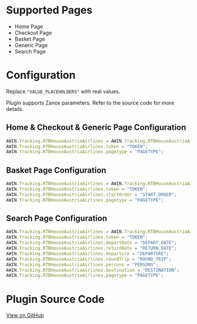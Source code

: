 
# Supported Pages

- Home Page
- Checkout Page
- Basket Page
- Generic Page
- Search Page

# Configuration

Replace `"VALUE_PLACEHOLDERS"` with real values.

Plugin supports Zanox parameters. Refer to the source code for more
details.

## Home & Checkout & Generic Page Configuration

``` javascript
AWIN.Tracking.RTBHouseAustriaAirlines = AWIN.Tracking.RTBHouseAustriaAirlines || {};
AWIN.Tracking.RTBHouseAustriaAirlines.token = "TOKEN";
AWIN.Tracking.RTBHouseAustriaAirlines.pagetype = "PAGETYPE";
```



## Basket Page Configuration

``` javascript
AWIN.Tracking.RTBHouseAustriaAirlines = AWIN.Tracking.RTBHouseAustriaAirlines || {};
AWIN.Tracking.RTBHouseAustriaAirlines.token = "TOKEN";
AWIN.Tracking.RTBHouseAustriaAirlines.startOrder = "START_ORDER";
AWIN.Tracking.RTBHouseAustriaAirlines.pagetype = "PAGETYPE";
```



## Search Page Configuration

``` javascript
AWIN.Tracking.RTBHouseAustriaAirlines = AWIN.Tracking.RTBHouseAustriaAirlines || {};
AWIN.Tracking.RTBHouseAustriaAirlines.token = "TOKEN";
AWIN.Tracking.RTBHouseAustriaAirlines.departDate = "DEPART_DATE";
AWIN.Tracking.RTBHouseAustriaAirlines.returnDate = "RETURN_DATE";
AWIN.Tracking.RTBHouseAustriaAirlines.departure = "DEPARTURE";
AWIN.Tracking.RTBHouseAustriaAirlines.roundTrip = "ROUND_TRIP";
AWIN.Tracking.RTBHouseAustriaAirlines.persons = "PERSONS";
AWIN.Tracking.RTBHouseAustriaAirlines.destination = "DESTINATION";
AWIN.Tracking.RTBHouseAustriaAirlines.pagetype = "PAGETYPE";
```



# Plugin Source Code

[View on
GitHub](https://github.com/awin/awin-tracking/blob/master/web/thirdparty/rtbHouseAustriaAirlines.js)